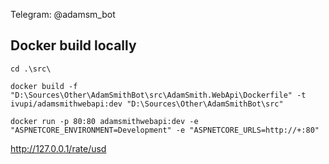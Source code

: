 Telegram: @adamsm_bot

## Docker build locally
```
cd .\src\
```
```
docker build -f "D:\Sources\Other\AdamSmithBot\src\AdamSmith.WebApi\Dockerfile" -t ivupi/adamsmithwebapi:dev "D:\Sources\Other\AdamSmithBot\src"
```
```
docker run -p 80:80 adamsmithwebapi:dev -e "ASPNETCORE_ENVIRONMENT=Development" -e "ASPNETCORE_URLS=http://+:80"
```
http://127.0.0.1/rate/usd
